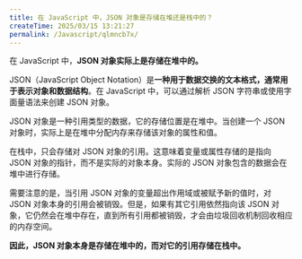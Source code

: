 ```yaml
---
title: 在 JavaScript 中，JSON 对象是存储在堆还是栈中的？
createTime: 2025/03/15 13:21:27
permalink: /Javascript/qlmncb7x/
---
```


在 JavaScript 中，**JSON 对象实际上是存储在堆中的。**

JSON（JavaScript Object Notation）是**一种用于数据交换的文本格式，通常用于表示对象和数据结构**。在 JavaScript 中，可以通过解析 JSON 字符串或使用字面量语法来创建 JSON 对象。

JSON 对象是一种引用类型的数据，它的存储位置是在堆中。当创建一个 JSON 对象时，实际上是在堆中分配内存来存储该对象的属性和值。

在栈中，只会存储对 JSON 对象的引用。这意味着变量或属性存储的是指向 JSON 对象的指针，而不是实际的对象本身。实际的 JSON 对象包含的数据会在堆中进行存储。

需要注意的是，当引用 JSON 对象的变量超出作用域或被赋予新的值时，对 JSON 对象本身的引用会被销毁。但是，如果有其它引用依然指向该 JSON 对象，它仍然会在堆中存在，直到所有引用都被销毁，才会由垃圾回收机制回收相应的内存空间。

**因此，JSON 对象本身是存储在堆中的，而对它的引用存储在栈中。**
